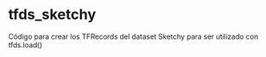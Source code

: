 # tfds_sketchy
Código para crear los TFRecords del dataset Sketchy para ser utilizado con tfds.load()
